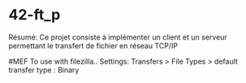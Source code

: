 # 42-ft_p
Résumé: Ce projet consiste à implémenter un client et un serveur permettant le transfert de fichier en réseau TCP/IP

#MEF
To use with filezilla..
Settings:
Transfers > File Types > default transfer type : Binary